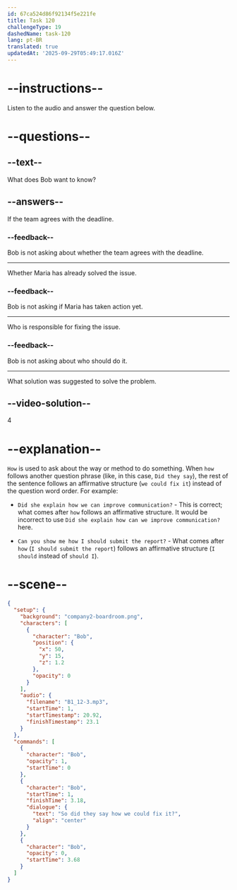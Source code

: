 ```yaml
---
id: 67ca524d86f92134f5e221fe
title: Task 120
challengeType: 19
dashedName: task-120
lang: pt-BR
translated: true
updatedAt: '2025-09-29T05:49:17.016Z'
---
```


<!-- (Audio) Bob: So did they say how we could fix it? -->

# --instructions--

Listen to the audio and answer the question below.  

# --questions--

## --text--

What does Bob want to know?

## --answers--

If the team agrees with the deadline.

### --feedback--

Bob is not asking about whether the team agrees with the deadline.

---

Whether Maria has already solved the issue.

### --feedback--

Bob is not asking if Maria has taken action yet.

---

Who is responsible for fixing the issue.

### --feedback--

Bob is not asking about who should do it.  

---

What solution was suggested to solve the problem.  

## --video-solution--

4  

# --explanation--

`How` is used to ask about the way or method to do something. When `how` follows another question phrase (like, in this case, `Did they say`), the rest of the sentence follows an affirmative structure (`we could fix it`) instead of the question word order. For example:

- `Did she explain how we can improve communication?` - This is correct; what comes after `how` follows an affirmative structure. It would be incorrect to use `Did she explain how can we improve communication?` here.

- `Can you show me how I should submit the report?` - What comes after `how` (`I should submit the report`) follows an affirmative structure (`I should` instead of `should I`).

# --scene--

```json
{
  "setup": {
    "background": "company2-boardroom.png",
    "characters": [
      {
        "character": "Bob",
        "position": {
          "x": 50,
          "y": 15,
          "z": 1.2
        },
        "opacity": 0
      }
    ],
    "audio": {
      "filename": "B1_12-3.mp3",
      "startTime": 1,
      "startTimestamp": 20.92,
      "finishTimestamp": 23.1
    }
  },
  "commands": [
    {
      "character": "Bob",
      "opacity": 1,
      "startTime": 0
    },
    {
      "character": "Bob",
      "startTime": 1,
      "finishTime": 3.18,
      "dialogue": {
        "text": "So did they say how we could fix it?",
        "align": "center"
      }
    },
    {
      "character": "Bob",
      "opacity": 0,
      "startTime": 3.68
    }
  ]
}
```
